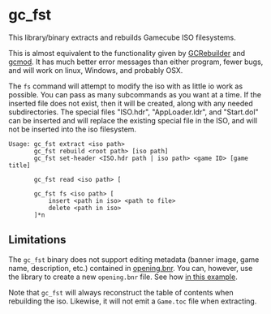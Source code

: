 # gc_fst
This library/binary extracts and rebuilds Gamecube ISO filesystems.

This is almost equivalent to the functionality given by [GCRebuilder](https://github.com/lunarsoap5/gcrebuilder)
and [gcmod](https://github.com/Addisonbean/gcmod).
It has much better error messages than either program, fewer bugs, and will work on linux, Windows, and probably OSX.

The `fs` command will attempt to modify the iso with as little io work as possible.
You can pass as many subcommands as you want at a time.
If the inserted file does not exist, then it will be created, along with any needed subdirectories.
The special files "ISO.hdr", "AppLoader.ldr", and "Start.dol" can be inserted and will replace the existing special file in the ISO,
and will not be inserted into the iso filesystem.

```
Usage: gc_fst extract <iso path>
       gc_fst rebuild <root path> [iso path]
       gc_fst set-header <ISO.hdr path | iso path> <game ID> [game title]

       gc_fst read <iso path> [

       gc_fst fs <iso path> [
           insert <path in iso> <path to file>
           delete <path in iso>
       ]*n
```

## Limitations

The `gc_fst` binary does not support editing metadata (banner image, game name, description, etc.) contained in [opening.bnr](https://hitmen.c02.at/files/yagcd/yagcd/chap14.html#sec14.1).
You can, however, use the library to create a new `opening.bnr` file.
See how [in this example](examples/create_opening_bnr.rs).

Note that `gc_fst` will always reconstruct the table of contents when rebuilding the iso.
Likewise, it will not emit a `Game.toc` file when extracting.
